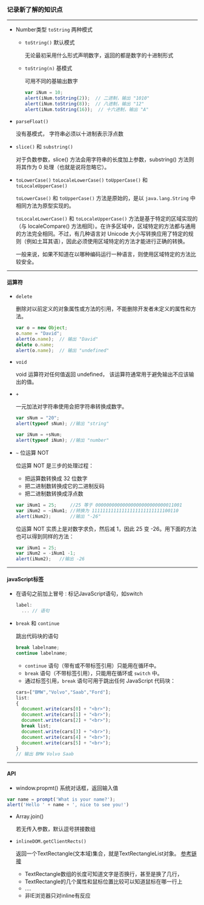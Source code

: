 ### 记录新了解的知识点

-----------------------------------

* Number类型 `toString` 两种模式

  * `toString()` 默认模式

    无论最初采用什么形式声明数字，返回的都是数字的十进制形式

  * `toString(n)` 基模式

    可用不同的基输出数字

    ```js
    var iNum = 10;
    alert(iNum.toString(2));  // 二进制，输出 "1010"
    alert(iNum.toString(8));  // 八进制，输出 "12"
    alert(iNum.toString(16));  // 十六进制，输出 "A"
    ```

* `parseFloat()`

  没有基模式， 字符串必须以十进制表示浮点数

* `slice()` 和 `substring()`

  对于负数参数，slice() 方法会用字符串的长度加上参数，substring() 方法则将其作为 0 处理（也就是说将忽略它）。

* `toLowerCase()` `toLocaleLowerCase()` `toUpperCase()` 和 `toLocaleUpperCase()`

  `toLowerCase()` 和 `toUpperCase()` 方法是原始的，是以 `java.lang.String` 中相同方法为原型实现的。

  `toLocaleLowerCase()` 和 `toLocaleUpperCase()` 方法是基于特定的区域实现的（与 localeCompare() 方法相同）。在许多区域中，区域特定的方法都与通用的方法完全相同。不过，有几种语言对 Unicode 大小写转换应用了特定的规则（例如土耳其语），因此必须使用区域特定的方法才能进行正确的转换。

  一般来说，如果不知道在以哪种编码运行一种语言，则使用区域特定的方法比较安全。

----------------------------------

#### 运算符

  * `delete`
  
    删除对以前定义的对象属性或方法的引用，不能删除开发者未定义的属性和方法。

    ```js
    var o = new Object;
    o.name = "David";
    alert(o.name);	// 输出 "David"
    delete o.name;
    alert(o.name);	// 输出 "undefined"
    ```

  * `void`

    void 运算符对任何值返回 undefined， 该运算符通常用于避免输出不应该输出的值。

  * `+` 

    一元加法对字符串使用会把字符串转换成数字。

    ```js
    var sNum = "20";
    alert(typeof sNum);	//输出 "string"

    var iNum = +sNum;
    alert(typeof iNum);	//输出 "number"
    ```
  
  * `~` 位运算 NOT

    位运算 NOT 是三步的处理过程：
    * 把运算数转换成 32 位数字
    * 把二进制数转换成它的二进制反码
    * 把二进制数转换成浮点数

    ```js
    var iNum1 = 25;		//25 等于 00000000000000000000000000011001
    var iNum2 = ~iNum1;	//转换为 11111111111111111111111111100110
    alert(iNum2);		//输出 "-26"
    ```
    
    位运算 NOT 实质上是对数字求负，然后减 1，因此 25 变 -26。用下面的方法也可以得到同样的方法：

    ```js
    var iNum1 = 25;
    var iNum2 = -iNum1 -1;
    alert(iNum2);	//输出 -26
    ```

---------------------------

#### javaScript标签

  * 在语句之前加上冒号`：`标记JavaScript语句，如switch

    ```js
    label:
      ... // 语句
    ```

  * `break` 和 `continue`
    
    跳出代码块的语句

    ```js
    break labelname;
    continue labelname;
    ```
    * `continue` 语句（带有或不带标签引用）只能用在循环中。
    * `break` 语句（不带标签引用），只能用在循环或 `switch` 中。
    * 通过标签引用，`break` 语句可用于跳出任何 JavaScript 代码块：

    ```js
    cars=["BMW","Volvo","Saab","Ford"];
    list:
    {
      document.write(cars[0] + "<br>");
      document.write(cars[1] + "<br>");
      document.write(cars[2] + "<br>");
      break list;
      document.write(cars[3] + "<br>");
      document.write(cars[4] + "<br>");
      document.write(cars[5] + "<br>");
    }
    // 输出 BMW Volvo Saab
    ```

----------------------------

#### API

 * window.propmt() 系统对话框，返回输入值

  ```js
  var name = prompt('What is your name?');
  alert('Hello ' + name + ', nice to see you!')
  ``` 
 * Array.join()

   若无传入参数，默认逗号拼接数组

 * `inlineDOM.getClientRects()` 

    返回一个TextRectangle(文本域)集合，就是TextRectangleList对象。
    [参考链接](http://www.css88.com/archives/4187)

    * TextRectangle数组的长度可知道文字是否换行，甚至是换了几行，
    * TextRectangle的几个属性和鼠标位置比较可以知道鼠标在哪一行上
    * ....
    * 非IE浏览器只对inline有反应
